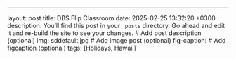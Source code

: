 ---
layout: post
title: DBS Flip Classroom
date: 2025-02-25 13:32:20 +0300
description: You’ll find this post in your `_posts` directory. Go ahead and edit it and re-build the site to see your changes. # Add post description (optional)
img: sddefault.jpg # Add image post (optional)
fig-caption: # Add figcaption (optional)
tags: [Holidays, Hawaii]